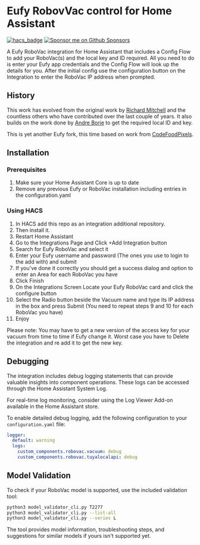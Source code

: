 # Eufy RobovVac control for Home Assistant

[![hacs_badge](https://img.shields.io/badge/HACS-Custom-orange.svg?style=for-the-badge)](https://github.com/custom-components/hacs)
[![Sponsor me on Github Sponsors](https://img.shields.io/badge/Sponsor-ea4aaa?style=for-the-badge&logo=github-sponsors&logoColor=%23EA4AAA&labelColor=white)](https://github.com/sponsors/damacus)

A Eufy RoboVac integration for Home Assistant that includes a Config Flow to add your RoboVac(s) and the local key and ID required. All you need to do is enter your Eufy app credentials and the Config Flow will look up the details for you. After the initial config use the configuration button on the Integration to enter the RoboVac IP address when prompted.

## History

This work has evolved from the original work by [Richard Mitchell](https://github.com/mitchellrj) and the countless others who have contributed over the last couple of years. It also builds on the work done by [Andre Borie](https://gitlab.com/Rjevski/eufy-device-id-and-local-key-grabber) to get the required local ID and key.

This is yet another Eufy fork, this time based on work from [CodeFoodPixels](https://github.com/CodeFoodPixels).

## Installation

### Prerequisites

1. Make sure your Home Assistant Core is up to date
2. Remove any previous Eufy or RoboVac installation including entries in the configuration.yaml

### Using HACS

1. In HACS add this repo as an integration additional repository.
2. Then install it.
3. Restart Home Assistant
4. Go to the Integrations Page and Click +Add Integration button
5. Search for Eufy RoboVac and select it
6. Enter your Eufy username and password (The ones you use to login to the add with) and submit
7. If you've done it correctly you should get a success dialog and option to enter an Area for each RoboVac you have
8. Click Finish
9. On the Integrations Screen Locate your Eufy RoboVac card and click the configure button
10. Select the Radio button beside the Vacuum name and type its IP address in the box and press Submit
(You need to repeat steps 9 and 10 for each RoboVac you have)
11. Enjoy

Please note: You may have to get a new version of the access key for your vacuum from time to time if Eufy change it. Worst case you have to Delete the integration and re add it to get the new key.

## Debugging

The integration includes debug logging statements that can provide valuable insights into component operations. These logs can be accessed through the Home Assistant System Log.

For real-time log monitoring, consider using the Log Viewer Add-on available in the Home Assistant store.

To enable detailed debug logging, add the following configuration to your `configuration.yaml` file:

```yaml
logger:
  default: warning
  logs:
    custom_components.robovac.vacuum: debug
    custom_components.robovac.tuyalocalapi: debug
```

## Model Validation

To check if your RoboVac model is supported, use the included validation tool:

```bash
python3 model_validator_cli.py T2277
python3 model_validator_cli.py --list-all
python3 model_validator_cli.py --series L
```

The tool provides model information, troubleshooting steps, and suggestions for similar models if yours isn't supported yet.
